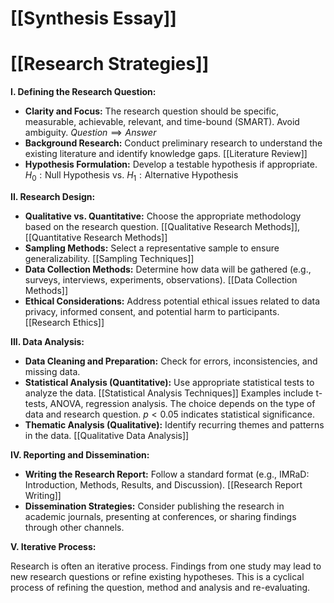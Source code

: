 # [[Synthesis Essay]]
# [[Research Strategies]]

**I. Defining the Research Question:**

*   **Clarity and Focus:** The research question should be specific, measurable, achievable, relevant, and time-bound (SMART).  Avoid ambiguity. $Question \implies Answer$
*   **Background Research:**  Conduct preliminary research to understand the existing literature and identify knowledge gaps. [[Literature Review]]
*   **Hypothesis Formulation:**  Develop a testable hypothesis if appropriate.  $H_0: \text{Null Hypothesis}$ vs. $H_1: \text{Alternative Hypothesis}$


**II. Research Design:**

*   **Qualitative vs. Quantitative:**  Choose the appropriate methodology based on the research question. [[Qualitative Research Methods]], [[Quantitative Research Methods]]
*   **Sampling Methods:**  Select a representative sample to ensure generalizability. [[Sampling Techniques]]
*   **Data Collection Methods:** Determine how data will be gathered (e.g., surveys, interviews, experiments, observations). [[Data Collection Methods]]
*   **Ethical Considerations:**  Address potential ethical issues related to data privacy, informed consent, and potential harm to participants. [[Research Ethics]]

**III. Data Analysis:**

*   **Data Cleaning and Preparation:**  Check for errors, inconsistencies, and missing data.
*   **Statistical Analysis (Quantitative):**  Use appropriate statistical tests to analyze the data. [[Statistical Analysis Techniques]]  Examples include t-tests, ANOVA, regression analysis.  The choice depends on the type of data and research question.  $p < 0.05$ indicates statistical significance.
*   **Thematic Analysis (Qualitative):** Identify recurring themes and patterns in the data. [[Qualitative Data Analysis]]

**IV.  Reporting and Dissemination:**

*   **Writing the Research Report:**  Follow a standard format (e.g., IMRaD: Introduction, Methods, Results, and Discussion). [[Research Report Writing]]
*   **Dissemination Strategies:** Consider publishing the research in academic journals, presenting at conferences, or sharing findings through other channels.


**V.  Iterative Process:**

Research is often an iterative process.  Findings from one study may lead to new research questions or refine existing hypotheses.  This is a cyclical process of refining the question, method and analysis and re-evaluating.

